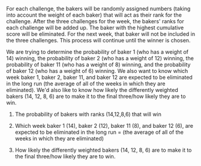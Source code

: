 For each challenge, the bakers will be randomly assigned numbers (taking into account the weight of each baker) that will act as their rank for the challenge.
After the three challenges for the week, the bakers' ranks for each challenge will be added up. The baker with the highest cumulative score will be eliminated. For the next week, that baker will not be included in the three challenges. This process will continue until the winner is chosen. 


We are trying to determine the probability of baker 1 (who has a weight of 14) winning, the probability of baker 2 (who has a weight of 12) winning, the probability of baker 11 (who has a weight of 8) winning, and the probability of baker 12 (who has a weight of 6) winning. We also want to know which week baker 1, baker 2, baker 11, and baker 12 are expected to be eliminated in the long run (the average of all of the weeks in which they are eliminated). We'd also like to know how likely the differently weighted bakers (14, 12, 8, 6) are to make it to the final three/how likely they are to win.


1. The probability of bakers with ranks (14,12,8,6) that will win

2. Which week baker 1 (14), baker 2 (12), baker 11 (8), and baker 12 (6), are expected to be eliminated in the long run = (the average of all of the weeks in which they are eliminated)

3. How likely the differently weighted bakers (14, 12, 8, 6) are to make it to the final three/how likely they are to win.